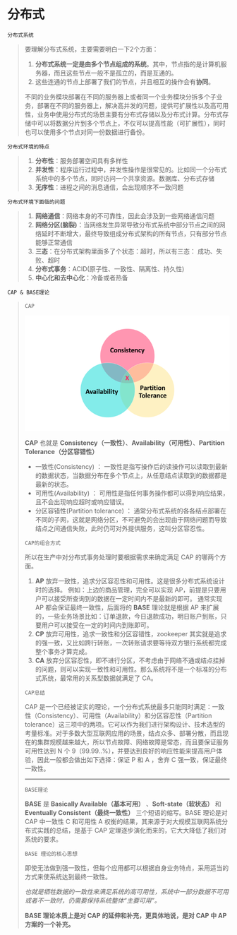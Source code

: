 # 分布式

`分布式系统`

> 要理解分布式系统，主要需要明白一下2个方面：
>
> 1. **分布式系统一定是由多个节点组成的系统**。其中，节点指的是计算机服务器，而且这些节点一般不是孤立的，而是互通的。
> 2. 这些连通的节点上部署了我们的节点，并且相互的操作会有**协同**。
>
> 不同的业务模块部署在不同的服务器上或者同一个业务模块分拆多个子业务，部署在不同的服务器上，解决高并发的问题，提供可扩展性以及高可用性，业务中使用分布式的场景主要有分布式存储以及分布式计算。分布式存储中可以将数据分片到多个节点上，不仅可以提高性能（可扩展性），同时也可以使用多个节点对同一份数据进行备份。

`分布式环境的特点`

> 1. **分布性**：服务部署空间具有多样性
> 2. **并发性**：程序运行过程中，并发性操作是很常见的。比如同一个分布式系统中的多个节点，同时访问一个共享资源。数据库、分布式存储
> 3. **无序性**：进程之间的消息通信，会出现顺序不一致问题

`分布式环境下面临的问题`

> 1. **网络通信**：网络本身的不可靠性，因此会涉及到一些网络通信问题
> 2. **网络分区(脑裂)**：当网络发生异常导致分布式系统中部分节点之间的网络延时不断增大，最终导致组成分布式架构的所有节点，只有部分节点能够正常通信
> 3. **三态**：在分布式架构里面多了个状态：超时，所以有三态： 成功、失败、超时
> 4. **分布式事务**：ACID(原子性、一致性、隔离性、持久性)
> 5. **中心化和去中心化**：冷备或者热备

`CAP & BASE理论`

> `CAP`
>
> ![](imgs\cap.png)
>
> **CAP** 也就是 **Consistency（一致性）**、**Availability（可用性）**、**Partition Tolerance（分区容错性）**
>
> - 一致性(Consistency) ： 一致性是指写操作后的读操作可以读取到最新的数据状态，当数据分布在多个节点上，从任意结点读取到的数据都是最新的状态。
> - 可用性(Availability) ： 可用性是指任何事务操作都可以得到响应结果，且不会出现响应超时或响应错误。
> - 分区容错性(Partition tolerance) ： 通常分布式系统的各各结点部署在不同的子网，这就是网络分区，不可避免的会出现由于网络问题而导致结点之间通信失败，此时仍可对外提供服务，这叫分区容忍性。
>
> `CAP的组合方式`
>
> 所以在生产中对分布式事务处理时要根据需求来确定满足 CAP 的哪两个方面。
>
> 1. **AP**
>    放弃一致性，追求分区容忍性和可用性。这是很多分布式系统设计时的选择。
>    例如：上边的商品管理，完全可以实现 AP，前提是只要用户可以接受所查询到的数据在一定时间内不是最新的即可。
>    通常实现 AP 都会保证最终一致性，后面将的 **BASE** 理论就是根据 AP 来扩展的，一些业务场景比如：订单退款，今日退款成功，明日账户到账，只要用户可以接受在一定的时间内到账即可。
> 2. **CP**
>    放弃可用性，追求一致性和分区容错性，zookeeper 其实就是追求的强一致，又比如跨行转账，一次转账请求要等待双方银行系统都完成整个事务才算完成。
> 3. **CA**
>    放弃分区容忍性，即不进行分区，不考虑由于网络不通或结点挂掉的问题，则可以实现一致性和可用性。那么系统将不是一个标准的分布式系统，最常用的关系型数据就满足了 CA。
>
> `CAP总结`
>
> CAP 是一个已经被证实的理论，一个分布式系统最多只能同时满足：一致性（Consistency）、可用性（Availability）和分区容忍性（Partition tolerance）这三项中的两项。它可以作为我们进行架构设计、技术选型的考量标准。对于多数大型互联网应用的场景，结点众多、部署分散，而且现在的集群规模越来越大，所以节点故障、网络故障是常态，而且要保证服务可用性达到 N 个 9（99.99..%），并要达到良好的响应性能来提高用户体验，因此一般都会做出如下选择：保证 P 和 A ，舍弃 C 强一致，保证最终一致性。
>
> ------
>
> `BASE理论`
>
> **BASE** 是 **Basically Available（基本可用）** 、**Soft-state（软状态）** 和 **Eventually Consistent（最终一致性）** 三个短语的缩写。BASE 理论是对 CAP 中一致性 C 和可用性 A 权衡的结果，其来源于对大规模互联网系统分布式实践的总结，是基于 CAP 定理逐步演化而来的，它大大降低了我们对系统的要求。
>
> `BASE 理论的核心思想`
>
> 即使无法做到强一致性，但每个应用都可以根据自身业务特点，采用适当的方式来使系统达到最终一致性。
>
> *也就是牺牲数据的一致性来满足系统的高可用性，系统中一部分数据不可用或者不一致时，仍需要保持系统整体“主要可用”。*
>
> **BASE 理论本质上是对 CAP 的延伸和补充，更具体地说，是对 CAP 中 AP 方案的一个补充。**
